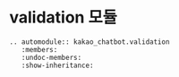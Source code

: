 # validation 모듈

```{eval-rst}
.. automodule:: kakao_chatbot.validation
   :members:
   :undoc-members:
   :show-inheritance:
```
